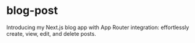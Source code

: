 # blog-post
Introducing my Next.js blog app with App Router integration: effortlessly create, view, edit, and delete posts.
